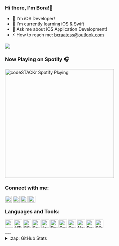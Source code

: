### Hi there, I'm Bora!👋

- 🔭 I'm iOS Developer!
- 🌱 I'm currently learning iOS & Swift
- 💬 Ask me about iOS Application Development!
- ⚡ How to reach me: boraatess@outlook.com

<img src="https://komarev.com/ghpvc/?username=boraatess&label=PROFILE+VIEWS" />

### Now Playing on Spotify  🎧

[<img src="https://now-playing-codestackr.vercel.app/api/spotify-playing" alt="codeSTACKr Spotify Playing" width="350" />](https://open.spotify.com/user/11131199383)

### Connect with me:

[<img align="left" width="22px" src="https://cdn.jsdelivr.net/npm/simple-icons@3.0.1/icons/github.svg" />][github]
[<img align="left" alt="codeSTACKr | Twitter" width="22px" src="https://cdn.jsdelivr.net/npm/simple-icons@v3/icons/twitter.svg" />][twitter]
[<img align="left" alt="codeSTACKr | LinkedIn" width="22px" src="https://cdn.jsdelivr.net/npm/simple-icons@v3/icons/linkedin.svg" />][linkedin]
[<img align="left" alt="codeSTACKr | Instagram" width="22px" src="https://cdn.jsdelivr.net/npm/simple-icons@v3/icons/instagram.svg" />][instagram]

<br />

### Languages and Tools:
[<img align="left" width="26px" src="https://cdn.jsdelivr.net/npm/simple-icons@3.0.1/icons/swift.svg"/>][swift]
[<img align="left" alt="HTML5" width="26px" src="https://cdn.jsdelivr.net/npm/simple-icons@3.0.1/icons/apple.svg"/>][apple]
[<img align="left" alt="CSS3" width="26px" src="https://cdn.jsdelivr.net/npm/simple-icons@3.0.1/icons/cocoapods.svg"/>][cocoapods]
[<img align="left" alt="Sass" width="26px" src="https://cdn.jsdelivr.net/npm/simple-icons@3.0.1/icons/ios.svg"/>][ioswebsite]
[<img align="left" alt="JavaScript" width="26px" src="https://cdn.jsdelivr.net/npm/simple-icons@3.0.1/icons/appstore.svg"/>][appstore]
[<img align="left" alt="React" width="26px" src="https://cdn.jsdelivr.net/npm/simple-icons@3.0.1/icons/androidstudio.svg" />][androidstudio]
[<img align="left" alt="Gatsby" width="26px" src="https://cdn.jsdelivr.net/npm/simple-icons@3.0.1/icons/android.svg" />][developerandroid]
[<img align="left" alt="GraphQL" width="26px" src="https://cdn.jsdelivr.net/npm/simple-icons@3.0.1/icons/java.svg" />][java]
[<img align="left" alt="Node.js" width="26px" src="https://cdn.jsdelivr.net/npm/simple-icons@3.0.1/icons/googleplay.svg" />][googleplay]
[<img align="left" alt="Deno" width="26px" src="https://cdn.jsdelivr.net/npm/simple-icons@3.0.1/icons/google.svg" />][googledeveloper]
[<img align="left" alt="SQL" width="26px" src="https://cdn.jsdelivr.net/npm/simple-icons@3.0.1/icons/firebase.svg" />][firebase]

<br />
<br />
---

<details>
  <summary>:zap: GitHub Stats</summary>

  <img align="left" alt="Bora Ateş's GitHub Stats" src="https://github-readme-stats.codestackr.vercel.app/api?username=boraatess&show_icons=true&hide_border=true" />

</details>

[github]: https://github.com/boraatess
[linkedin]: https://www.linkedin.com/in/bora-ate%C5%9F-26b20515a/
[apple]: https://developer.apple.com/
[twitter]: https://twitter.com/AtessBora
[instagram]: https://www.instagram.com/bora_ates/
[swift]: https://developer.apple.com/swift/
[appstore]: https://www.apple.com/tr/app-store/
[cocoapods]: https://cocoapods.org/
[ioswebsite]: https://developer.apple.com/ios/
[androidstudio]: https://developer.android.com/studio
[developerandroid]: https://developer.android.com/
[java]: https://www.java.com/tr/
[googleplay]: https://play.google.com/store/apps/developer?id=Bora+Ate%C5%9F
[googledeveloper]: https://developers.google.com/
[firebase]: https://firebase.google.com/

